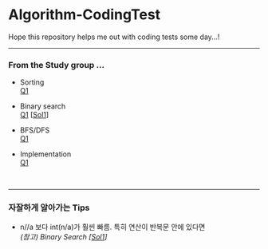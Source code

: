 # Algorithm-CodingTest

Hope this repository helps me out with coding tests some day...!

---
### From the Study group ...
- Sorting<br>
[Q1](https://www.acmicpc.net/problem/10815)

- Binary search<br>
[Q1](https://www.acmicpc.net/problem/16401)  [[Sol1](week1/baekjoon16401.py)]

- BFS/DFS<br>
[Q1](https://www.acmicpc.net/problem/2606)

- Implementation<br>
[Q1](https://programmers.co.kr/learn/courses/30/lessons/68645)

<br>

---
### 자잘하게 알아가는 Tips
- n//a 보다 int(n/a)가 훨씬 빠름. 특히 연산이 반복문 안에 있다면 <br>_(참고) Binary Search [[Sol1](week1/baekjoon16401.py)]_